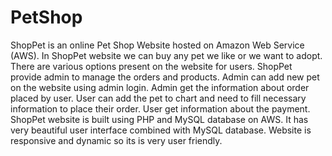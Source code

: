 # PetShop
ShopPet is an online Pet Shop Website hosted on Amazon Web Service (AWS). In ShopPet website we can buy any pet we like or we want to adopt. There are various options present on the website for users.
ShopPet provide admin to manage the orders and products. Admin can add new pet on the website using admin login. Admin get the information about order placed by user.
User can add the pet to chart and need to fill necessary information to place their order.
User get information about the payment.
ShopPet website is built using PHP and MySQL database on AWS. It has very beautiful user interface combined with MySQL database. Website is responsive and dynamic so its is very user friendly.
